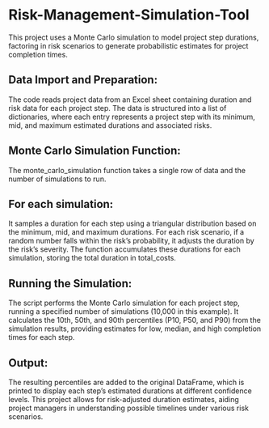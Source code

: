 # Risk-Management-Simulation-Tool
This project uses a Monte Carlo simulation to model project step durations, factoring in risk scenarios to generate probabilistic estimates for project completion times.

## Data Import and Preparation:
The code reads project data from an Excel sheet containing duration and risk data for each project step.
The data is structured into a list of dictionaries, where each entry represents a project step with its minimum, mid, and maximum estimated durations and associated risks.

## Monte Carlo Simulation Function:
The monte_carlo_simulation function takes a single row of data and the number of simulations to run.

## For each simulation:
It samples a duration for each step using a triangular distribution based on the minimum, mid, and maximum durations.
For each risk scenario, if a random number falls within the risk’s probability, it adjusts the duration by the risk’s severity.
The function accumulates these durations for each simulation, storing the total duration in total_costs.

## Running the Simulation:
The script performs the Monte Carlo simulation for each project step, running a specified number of simulations (10,000 in this example).
It calculates the 10th, 50th, and 90th percentiles (P10, P50, and P90) from the simulation results, providing estimates for low, median, and high completion times for each step.

## Output:
The resulting percentiles are added to the original DataFrame, which is printed to display each step’s estimated durations at different confidence levels.
This project allows for risk-adjusted duration estimates, aiding project managers in understanding possible timelines under various risk scenarios.
